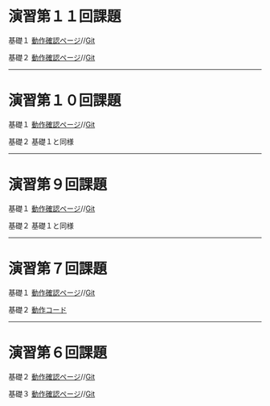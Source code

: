 演習第１１回課題
=============

基礎１
[動作確認ページ](http://49.212.46.130/~g031k029/cake/boards/index)//[Git](https://github.com/UShoya/g031k029/blob/master/app/Controller/BoardsController.php)

基礎２
[動作確認ページ](http://klutzy-kathyrn.gopagoda.com/)//[Git](https://github.com/UShoya/g031k029/blob/master/app/Controller/BoardsController.php)

---------------------------------------------------------------------------------
演習第１０回課題
=============

基礎１
[動作確認ページ](http://49.212.46.130/~g031k029/cake/boards/index)//[Git](https://github.com/UShoya/g031k029/blob/master/app/Controller/BoardsController.php)

基礎２
基礎１と同様

---------------------------------------------------------------------------------
演習第９回課題
=============

基礎１
[動作確認ページ](http://49.212.46.130/~g031k029/cake/boards/index)//[Git](https://github.com/UShoya/g031k029/blob/master/app/Controller/BoardsController.php)

基礎２
基礎１と同様

---------------------------------------------------------------------------------
演習第７回課題
=============

基礎１
[動作確認ページ](http://49.212.46.130/~g031k029/cake/boards/index)//[Git](https://github.com/UShoya/g031k029/blob/master/app/Controller/BoardsController.php)

基礎２
[動作コード](http://49.212.46.130/~g031k029/kadai7-2.php)

---------------------------------------------------------------------------------
演習第６回課題
=============

基礎２
[動作確認ページ](http://49.212.46.130/~g031k029/cake/Mashups)//[Git](https://github.com/UShoya/g031k029/blob/master/app/Controller/MashupsController.php)

基礎３
[動作確認ページ](http://49.212.46.130/~g031k029/cake/Joins/input)//[Git](https://github.com/UShoya/g031k029/blob/master/app/Controller/JoinsController.php)